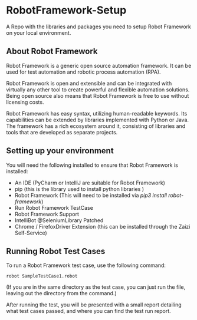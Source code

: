 # RobotFramework-Setup
A Repo with the libraries and packages you need to setup Robot Framework on your local environment. 

About Robot Framework
- 
Robot Framework is a generic open source automation framework. It can be used for test automation and robotic process automation (RPA).

Robot Framework is open and extensible and can be integrated with virtually any other tool to create powerful and flexible automation solutions. Being open source also means that Robot Framework is free to use without licensing costs.

Robot Framework has easy syntax, utilizing human-readable keywords. Its capabilities can be extended by libraries implemented with Python or Java. The framework has a rich ecosystem around it, consisting of libraries and tools that are developed as separate projects. 
 
 Setting up your environment
 -
You will need the following installed to ensure that Robot Framework is installed:
* An IDE (PyCharm or IntelliJ are suitable for Robot Framework)
* pip (this is the library used to install python libraries ) 
* Robot Framework (This will need to be installed via *pip3 install robot-framework*)
* Run Robot Framework TestCase
* Robot Framework Support
* IntelliBot @SeleniumLibrary Patched
* Chrome / FirefoxDriver Extension (this can be installed through the Zaizi Self-Service)


Running Robot Test Cases
- 
To run a Robot Framework test case, use the following command: 

`robot SampleTestCase1.robot`

(If you are in the same directory as the test case, you can just run the file, leaving out the directory from the command.) 

After running the test, you will be presented with a small report detailing what test cases passed, and where you can find the test run report. 



